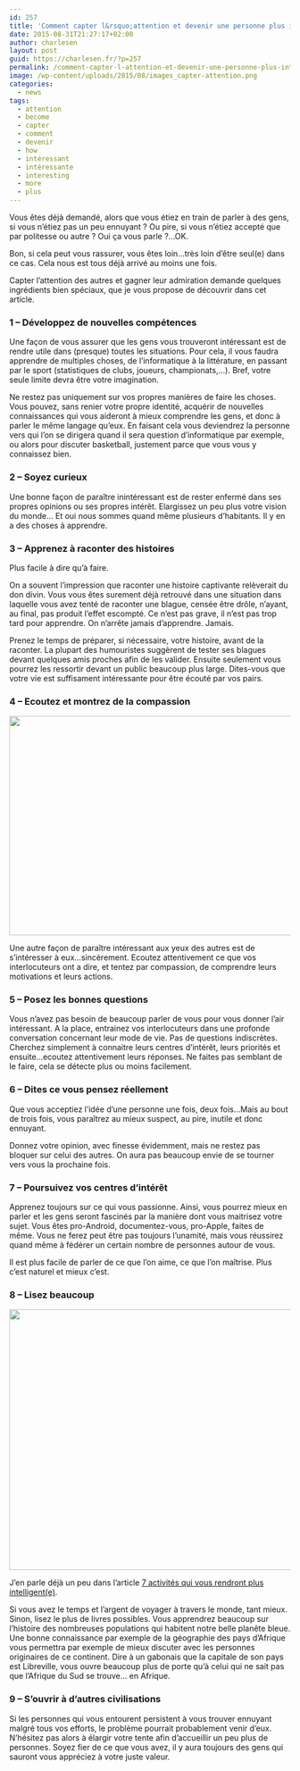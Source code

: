 ```yaml
---
id: 257
title: 'Comment capter l&rsquo;attention et devenir une personne plus intéressante'
date: 2015-08-31T21:27:17+02:00
author: charlesen
layout: post
guid: https://charlesen.fr/?p=257
permalink: /comment-capter-l-attention-et-devenir-une-personne-plus-interessante/
image: /wp-content/uploads/2015/08/images_capter-attention.png
categories:
  - news
tags:
  - attention
  - become
  - capter
  - comment
  - devenir
  - how
  - intéressant
  - intéressante
  - interesting
  - more
  - plus
---
```

Vous êtes déjà demandé, alors que vous étiez en train de parler à des gens, si vous n&rsquo;étiez pas un peu ennuyant ? Ou pire, si vous n&rsquo;étiez accepté que par politesse ou autre ? Oui ça vous parle ?&#8230;OK.

Bon, si cela peut vous rassurer, vous êtes loin&#8230;très loin d&rsquo;être seul(e) dans ce cas. Cela nous est tous déjà arrivé au moins une fois.

Capter l&rsquo;attention des autres et gagner leur admiration demande quelques ingrédients bien spéciaux, que je vous propose de découvrir dans cet article.

<!--more-->

### 1 &#8211; Développez de nouvelles compétences

Une façon de vous assurer que les gens vous trouveront intéressant est de rendre utile dans (presque) toutes les situations. Pour cela, il vous faudra apprendre de multiples choses, de l&rsquo;informatique à la littérature, en passant par le sport (statistiques de clubs, joueurs, championats,&#8230;). Bref, votre seule limite devra être votre imagination.

Ne restez pas uniquement sur vos propres manières de faire les choses. Vous pouvez, sans renier votre propre identité, acquérir de nouvelles connaissances qui vous aideront à mieux comprendre les gens, et donc à parler le même langage qu&rsquo;eux. En faisant cela vous deviendrez la personne vers qui l&rsquo;on se dirigera quand il sera question d&rsquo;informatique par exemple, ou alors pour discuter basketball, justement parce que vous vous y connaissez bien.

### 2 &#8211; Soyez curieux

Une bonne façon de paraître inintéressant est de rester enfermé dans ses propres opinions ou ses propres intérêt. Elargissez un peu plus votre vision du monde&#8230; Et oui nous sommes quand même plusieurs d&rsquo;habitants. Il y en a des choses à apprendre.

### 3 &#8211; Apprenez à raconter des histoires

Plus facile à dire qu&rsquo;à faire.

On a souvent l&rsquo;impression que raconter une histoire captivante relèverait du don divin. Vous vous êtes surement déjà retrouvé dans une situation dans laquelle vous avez tenté de raconter une blague, censée être drôle, n&rsquo;ayant, au final, pas produit l&rsquo;effet escompté. Ce n&rsquo;est pas grave, il n&rsquo;est pas trop tard pour apprendre. On n&rsquo;arrête jamais d&rsquo;apprendre. Jamais.

Prenez le temps de préparer, si nécessaire, votre histoire, avant de la raconter. La plupart des humouristes suggèrent de tester ses blagues devant quelques amis proches afin de les valider. Ensuite seulement vous pourrez les ressortir devant un public beaucoup plus large. Dites-vous que votre vie est suffisament intéressante pour être écouté par vos pairs.

### 4 &#8211; Ecoutez et montrez de la compassion

<p style="text-align: justify;">
  <img loading="lazy" class=" size-full wp-image-255" src="https://charlesen.fr/wp-content/uploads/2015/08/images_alecoute2.jpg" alt="" width="618" height="393" srcset="https://charlesen.fr/wp-content/uploads/2015/08/images_alecoute2.jpg 618w, https://charlesen.fr/wp-content/uploads/2015/08/images_alecoute2-300x191.jpg 300w" sizes="(max-width: 618px) 100vw, 618px" />
</p>

Une autre façon de paraître intéressant aux yeux des autres est de s&rsquo;intéresser à eux&#8230;sincèrement. Ecoutez attentivement ce que vos interlocuteurs ont a dire, et tentez par compassion, de comprendre leurs motivations et leurs actions.

### 5 &#8211; Posez les bonnes questions

Vous n&rsquo;avez pas besoin de beaucoup parler de vous pour vous donner l&rsquo;air intéressant. A la place, entrainez vos interlocuteurs dans une profonde conversation concernant leur mode de vie. Pas de questions indiscrètes. Cherchez simplement à connaitre leurs centres d&rsquo;intérêt, leurs priorités et ensuite&#8230;ecoutez attentivement leurs réponses. Ne faites pas semblant de le faire, cela se détecte plus ou moins facilement.

### 6 &#8211; Dites ce vous pensez réellement

Que vous acceptiez l&rsquo;idée d&rsquo;une personne une fois, deux fois&#8230;Mais au bout de trois fois, vous paraîtrez au mieux suspect, au pire, inutile et donc ennuyant.

Donnez votre opinion, avec finesse évidemment, mais ne restez pas bloquer sur celui des autres. On aura pas beaucoup envie de se tourner vers vous la prochaine fois.

### 7 &#8211; Poursuivez vos centres d&rsquo;intérêt

Apprenez toujours sur ce qui vous passionne. Ainsi, vous pourrez mieux en parler et les gens seront fascinés par la manière dont vous maitrisez votre sujet. Vous êtes pro-Android, documentez-vous, pro-Apple, faites de même. Vous ne ferez peut être pas toujours l&rsquo;unamité, mais vous réussirez quand même à fédérer un certain nombre de personnes autour de vous.

Il est plus facile de parler de ce que l&rsquo;on aime, ce que l&rsquo;on maîtrise. Plus c&rsquo;est naturel et mieux c&rsquo;est.

### 8 &#8211; Lisez beaucoup

<p style="text-align: justify;">
  <img loading="lazy" class=" size-full wp-image-256" src="https://charlesen.fr/wp-content/uploads/2015/08/images_liste-livres.jpg" alt="" width="700" height="467" srcset="https://charlesen.fr/wp-content/uploads/2015/08/images_liste-livres.jpg 700w, https://charlesen.fr/wp-content/uploads/2015/08/images_liste-livres-300x200.jpg 300w" sizes="(max-width: 700px) 100vw, 700px" />
</p>

J&rsquo;en parle déjà un peu dans l&rsquo;article [7 activités qui vous rendront plus intelligent(e)](index.php?option=com_content&view=article&id=146&catid=36&Itemid=55).

Si vous avez le temps et l&rsquo;argent de voyager à travers le monde, tant mieux. Sinon, lisez le plus de livres possibles. Vous apprendrez beaucoup sur l&rsquo;histoire des nombreuses populations qui habitent notre belle planête bleue. Une bonne connaissance par exemple de la géographie des pays d&rsquo;Afrique vous permettra par exemple de mieux discuter avec les personnes originaires de ce continent. Dire à un gabonais que la capitale de son pays est Libreville, vous ouvre beaucoup plus de porte qu&rsquo;à celui qui ne sait pas que l&rsquo;Afrique du Sud se trouve&#8230; en Afrique.

### 9 &#8211; S&rsquo;ouvrir à d&rsquo;autres civilisations

Si les personnes qui vous entourent persistent à vous trouver ennuyant malgré tous vos efforts, le problème pourrait probablement venir d&rsquo;eux. N&rsquo;hésitez pas alors à élargir votre tente afin d&rsquo;accueillir un peu plus de personnes. Soyez fier de ce que vous avez, il y aura toujours des gens qui sauront vous appréciez à votre juste valeur.